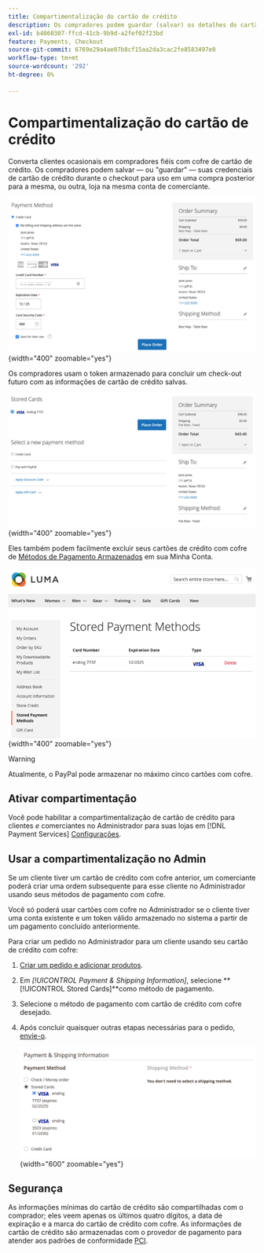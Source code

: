 ```yaml
---
title: Compartimentalização do cartão de crédito
description: Os compradores podem guardar (salvar) os detalhes do cartão de crédito para compras futuras.
exl-id: b4060307-ffcd-41cb-9b9d-a2fef02f23bd
feature: Payments, Checkout
source-git-commit: 6769e29a4ae07b8cf15aa2da3cac2fe8583497e0
workflow-type: tm+mt
source-wordcount: '292'
ht-degree: 0%

---
```


# Compartimentalização do cartão de crédito

Converta clientes ocasionais em compradores fiéis com cofre de cartão de crédito. Os compradores podem salvar — ou &quot;guardar&quot; — suas credenciais de cartão de crédito durante o checkout para uso em uma compra posterior para a mesma, ou outra, loja na mesma conta de comerciante.

![Guarde seu cartão de crédito para uso posterior](assets/save-card-for-later.png){width="400" zoomable="yes"}

Os compradores usam o token armazenado para concluir um check-out futuro com as informações de cartão de crédito salvas.

![Usar credenciais armazenadas para compra futura](assets/use-stored-card.png){width="400" zoomable="yes"}

Eles também podem facilmente excluir seus cartões de crédito com cofre de [Métodos de Pagamento Armazenados](https://docs.magento.com/user-guide/customers/account-dashboard-stored-payment-methods.html) em sua Minha Conta.

![Métodos de pagamento armazenados em minha conta](assets/stored-payment-methods.png){width="400" zoomable="yes"}

>[!WARNING]
>
>Atualmente, o PayPal pode armazenar no máximo cinco cartões com cofre.

## Ativar compartimentação

Você pode habilitar a compartimentalização de cartão de crédito para clientes _e_ comerciantes no Administrador para suas lojas em [!DNL Payment Services] [Configurações](settings.md#card-vaulting).

## Usar a compartimentalização no Admin

Se um cliente tiver um cartão de crédito com cofre anterior, um comerciante poderá criar uma ordem subsequente para esse cliente no Administrador usando seus métodos de pagamento com cofre.

Você só poderá usar cartões com cofre no Administrador se o cliente tiver uma conta existente e um token válido armazenado no sistema a partir de um pagamento concluído anteriormente.

Para criar um pedido no Administrador para um cliente usando seu cartão de crédito com cofre:

1. [Criar um pedido e adicionar produtos](https://experienceleague.adobe.com/docs/commerce-admin/stores-sales/point-of-purchase/assist/customer-account-create-order.html).
1. Em _[!UICONTROL Payment & Shipping Information]_, selecione **[!UICONTROL Stored Cards]**como método de pagamento.
1. Selecione o método de pagamento com cartão de crédito com cofre desejado.
1. Após concluir quaisquer outras etapas necessárias para o pedido, [envie-o](https://experienceleague.adobe.com/docs/commerce-admin/stores-sales/point-of-purchase/assist/customer-account-create-order.html?lang=en#step-3%3A-submit-the-order).

   ![Usar cartão de crédito com cofre no Administrador para o cliente](assets/admin-vaultedcard.png){width="600" zoomable="yes"}

## Segurança

As informações mínimas do cartão de crédito são compartilhadas com o comprador; eles veem apenas os últimos quatro dígitos, a data de expiração e a marca do cartão de crédito com cofre. As informações de cartão de crédito são armazenadas com o provedor de pagamento para atender aos padrões de conformidade [PCI](security.md#PCI-compliance).
